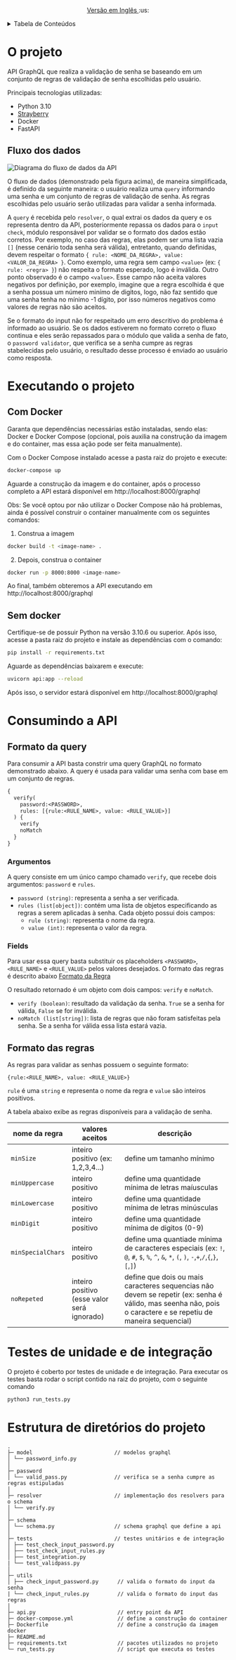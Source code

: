 <p align="center">
  <a href="./README.md">Versão em Inglês </a>
  <span>:us:</span>
</p>


<details>
<summary>Tabela de Conteúdos</summary>

<!-- # Tabela de conteúdos -->
* [O projeto](#o-projeto)
    * [Fluxo de dados](#fluxo-dos-dados)
* [Executando o projeto](#executando-o-projeto) 
    * [Com Docker](#com-docker)
    * [Sem Docker](#sem-docker)
* [Consumindo a API](#consumindo-a-api)
    * [Formato da Query](#formato-da-query)
    * [Formato das Regras](#formato-das-regras)
* [Testes de unidade e integração](#testes-de-unidade-e-de-integração)
* [Estrutura de diretórios](#estrutura-de-diretórios-do-projeto)
</details>

# O projeto
API GraphQL que realiza a validação de senha se baseando em um conjunto de regras de validação de senha escolhidas pelo usuário.

Principais tecnologias utilizadas:
* Python 3.10
* [Strayberry](https://strawberry.rocks/)
* Docker
* FastAPI

## Fluxo dos dados
![Diagrama do fluxo de dados da API](./assets/api-flow-diagram.png)

O fluxo de dados (demonstrado pela figura acima), de maneira simplificada, é definido da seguinte maneira: o usuário realiza uma `query` informando uma senha e um conjunto de regras de validação de senha. As regras escolhidas pelo usuário serão utilizadas para validar a senha informada.

A `query` é recebida pelo `resolver`, o qual extrai os dados da query e os representa dentro da API, posteriormente repassa os dados para o `input check`, módulo responsável por validar se o formato dos dados estão corretos. Por exemplo, no caso das regras, elas podem ser uma lista vazia `[]` (nesse cenário toda senha será válida), entretanto, quando definidas, devem respeitar o formato `{ rule: <NOME_DA_REGRA>, value: <VALOR_DA_REGRA> }`. Como exemplo, uma regra sem campo `<value>` (ex: `{ rule: <regra> }`) não respeita o formato esperado, logo é inválida. Outro ponto observado é o campo `<value>`. Esse campo não aceita valores negativos por definição, por exemplo, imagine que a regra escolhida é que a senha possua um número minímo de digitos, logo, não faz sentido que uma senha tenha no mínimo -1 dígito, por isso números negativos como valores de regras não são aceitos.

Se o formato do input não for respeitado um erro descritivo do problema é informado ao usuário. Se os dados estiverem no formato correto o fluxo continua e eles serão repassados para o módulo que valida a senha de fato, o `password validator`, que verifica se a senha cumpre as regras stabelecidas pelo usuário, o resultado desse processo é enviado ao usuário como resposta.

# Executando o projeto
## Com Docker
Garanta que dependências necessárias estão instaladas, sendo elas: Docker e Docker Compose (opcional, pois auxilia na construção da imagem e do container, mas essa ação pode ser feita manualmente).

Com o Docker Compose instalado acesse a pasta raiz do projeto e execute:
```bash
docker-compose up
```

Aguarde a construção da imagem e do container, após o processo completo a API estará disponível em http://localhost:8000/graphql

Obs: Se você optou por não utilizar o Docker Compose não há problemas, ainda é possível  construir o container manualmente com os seguintes comandos:

1. Construa a imagem
```bash
docker build -t <image-name> .
```

2. Depois, construa o container
```bash
docker run -p 8000:8000 <image-name>
```
Ao final, também obteremos a API executando em http://localhost:8000/graphql

## Sem docker
Certifique-se de possuir Python na versão 3.10.6 ou superior. Após isso, acesse a pasta raiz do projeto e instale as dependências com o comando:
```bash
pip install -r requirements.txt
```

Aguarde as dependências baixarem e execute:
```bash
uvicorn api:app --reload
```

Após isso, o servidor estará disponível em http://localhost:8000/graphql

# Consumindo a API
## Formato da query
Para consumir a API basta constrir uma query GraphQL no formato demonstrado abaixo. A query é usada para validar uma senha com base em um conjunto de regras.

```graphql
{
  verify(
    password:<PASSWORD>,
    rules: [{rule:<RULE_NAME>, value: <RULE_VALUE>}]
  ) {
    verify
    noMatch
  }
}
```
### Argumentos
A query consiste em um único campo chamado `verify`, que recebe dois argumentos: `password` e `rules`.

* `password (string)`: representa a senha a ser verificada.
* `rules (list[object])`: contém uma lista de objetos especificando as regras a serem aplicadas à senha. Cada objeto possui dois campos:
    * `rule (string)`: representa o nome da regra.
    * `value (int)`: representa o valor da regra.

### Fields
Para usar essa query basta substituir os placeholders `<PASSWORD>`, `<RULE_NAME>` e `<RULE_VALUE>` pelos valores desejados. O formato das regras é descrito abaixo [Formato da Regra](#Formato-da-regra)

O resultado retornado é um objeto com dois campos: `verify` e `noMatch`.

* `verify (boolean)`: resultado da validação da senha. `True` se a senha for válida, `False` se for inválida.
* `noMatch (list[string])`: lista de regras que não foram satisfeitas pela senha. Se a senha for válida essa lista estará vazia.

## Formato das regras
As regras para validar as senhas possuem o seguinte formato:

`{rule:<RULE_NAME>, value: <RULE_VALUE>}`

`rule` é uma `string` e representa o nome da regra e `value` são inteiros positivos.

A tabela abaixo exibe as regras disponíveis para a validação de senha.

| nome da regra          | valores aceitos                        | descrição |
| ------------- | ---------------------------- | ---------------------------- |
`minSize`         | inteiro positivo (ex: 1,2,3,4...) | define um tamanho mínimo
`minUppercase`    | inteiro positivo | define uma quantidade mínima de letras maíusculas
`minLowercase`    | inteiro positivo | define uma quantidade mínima de letras minúsculas
`minDigit`        | inteiro positivo | define uma quantidade mínima de digitos (0-9)
`minSpecialChars` | inteiro positivo | define uma quantiade mínima de caracteres especiais (ex: `!`, `@`, `#`, `$`, `%`, `^`, `&`, `*`, `(`, `)`, `-`,`+`,`/`,`{`,`}`,`[`,`]`)
`noRepeted`       | inteiro positivo (esse valor será ignorado) | define que dois ou mais caracteres sequencias não devem se repetir (ex: senha é válido, mas seenha não, pois o caractere `e` se repetiu de maneira sequencial)

# Testes de unidade e de integração
O projeto é coberto por testes de unidade e de integração. Para executar os testes basta rodar o script contido na raiz do projeto, com o seguinte comando
```bash
python3 run_tests.py
```

# Estrutura de diretórios do projeto
```
.
├─ model                          // modelos graphql
│ └── password_info.py
│
├─ password
│ └── valid_pass.py               // verifica se a senha cumpre as regras estipuladas
│
├─ resolver                       // implementação dos resolvers para o schema
│ └── verify.py
│
├─ schema
│ └── schema.py                   // schema graphql que define a api
│
├─ tests                          // testes unitários e de integração
│ ├── test_check_input_password.py
│ ├── test_check_input_rules.py
│ ├── test_integration.py
| └── test_validpass.py
│
├─ utils
│ ├── check_input_password.py      // valida o formato do input da senha
| └── check_input_rules.py         // valida o formato do input das regras
│
├─ api.py                          // entry point da API
├─ docker-compose.yml              // define a construção do container
├─ Dockerfile                      // define a construção da imagem docker
├─ README.md
├─ requirements.txt                // pacotes utilizados no projeto
└─ run_tests.py                    // script que executa os testes
```